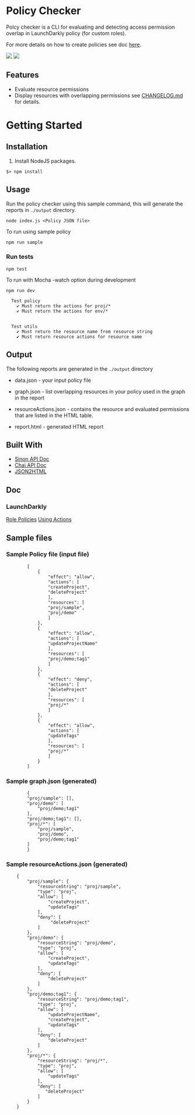 # Policy Checker

Polcy checker is a CLI for evaluating and detecting access permission overlap in LaunchDarkly policy (for custom roles).

For more details on how to create policies see doc [here](https://docs.launchdarkly.com/home/members/role-create).


![](./img/graph.jpg)
![](./img/table.jpg)
## Features
- Evaluate resource permissions
- Display resources with overlapping permissions
see [CHANGELOG.md](changelog.md) for details.


# Getting Started

## Installation
1. Install NodeJS packages.
```
$> npm install
```


## Usage 
Run the policy checker using this sample command, this will generate the reports in `./output` directory.

``` 
node index.js <Policy JSON file>
```
To run using sample policy
```
npm run sample 
```

### Run tests   
```
npm test
```

To run with Mocha -watch option during development

```
npm run dev
```

```
  Test policy
    ✔ Must return the actions for proj/*
    ✔ Must return the actions for env/*
  

  Test utils
    ✔ Must return the resource name from resource string
    ✔ Must return resource actions for resource name

```

## Output 
The following reports are generated in the `./output` directory
* data.json  - your input policy file

* graph.json - list overlapping resources in your policy used in the graph in the report

* resourceActions.json - contains the resource and evaluated permissions that are listed in the HTML table.
* report.html - generated HTML report


## Built With
* [Sinon API Doc](https://sinonjs.org/releases/latest/)
* [Chai API Doc](https://www.chaijs.com/api/)
* [JSON2HTML](https://json2html.com/)
## Doc
### LaunchDarkly
[Role Policies](https://docs.launchdarkly.com/home/members/role-policies)
[Using Actions](https://docs.launchdarkly.com/home/members/role-actions)

## Sample files
### Sample Policy file (input file)
```
        [
            {
                "effect": "allow",
                "actions": [
                "createProject",
                "deleteProject"
                ],
                "resources": [
                "proj/sample",
                "proj/demo"
                ]
            },
            {
                "effect": "allow",
                "actions": [
                "updateProjectName"
                ],
                "resources": [
                "proj/demo;tag1"
                ]
            },
            {
                "effect": "deny",
                "actions": [
                "deleteProject"
                ],
                "resources": [
                "proj/*"
                ]
            },
            {
                "effect": "allow",
                "actions": [
                "updateTags"
                ],
                "resources": [
                "proj/*"
                ]
            }
        ]

```
### Sample graph.json (generated)
```
        {
        "proj/sample": [],
        "proj/demo": [
            "proj/demo;tag1"
        ],
        "proj/demo;tag1": [],
        "proj/*": [
            "proj/sample",
            "proj/demo",
            "proj/demo;tag1"
        ]
        }
```

### Sample resourceActions.json (generated)
```
    {
        "proj/sample": {
            "resourceString": "proj/sample",
            "type": "proj",
            "allow": [
                "createProject",
                "updateTags"
            ],
            "deny": [
                 "deleteProject"
            ]
        },
        "proj/demo": {
            "resourceString": "proj/demo",
            "type": "proj",
            "allow": [
                "createProject",
                "updateTags"
            ],
            "deny": [
                "deleteProject"
            ]
        },
        "proj/demo;tag1": {
            "resourceString": "proj/demo;tag1",
            "type": "proj",
            "allow": [
                "updateProjectName",
                "createProject",
                "updateTags"
            ],
            "deny": [
                "deleteProject"
            ]
        },
        "proj/*": {
            "resourceString": "proj/*",
            "type": "proj",
            "allow": [
                "updateTags"
            ],
            "deny": [
               "deleteProject"
            ]
        }
    }
```